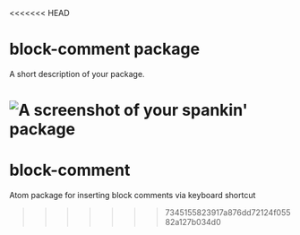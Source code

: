 <<<<<<< HEAD
# block-comment package

A short description of your package.

![A screenshot of your spankin' package](https://f.cloud.github.com/assets/69169/2290250/c35d867a-a017-11e3-86be-cd7c5bf3ff9b.gif)
=======
block-comment
=============

Atom package for inserting block comments via keyboard shortcut
>>>>>>> 7345155823917a876dd72124f05582a127b034d0
